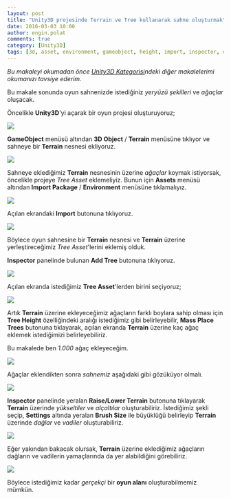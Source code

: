 ```yaml
---
layout: post
title: "Unity3D projesinde Terrain ve Tree kullanarak sahne oluşturmak"
date: 2016-03-03 10:00
author: engin.polat
comments: true
category: [Unity3D]
tags: [3d, asset, environment, gameobject, height, import, inspector, object, package, random, settings, terrain, unity3d, unityengine]
---
```

*Bu makaleyi okumadan önce <a href="/kategori/unity3d/" target="_blank">Unity3D Kategorisi</a>ndeki diğer makalelerimi okumanızı tavsiye ederim.*

Bu makale sonunda oyun sahnenizde istediğiniz *yeryüzü şekilleri* ve *ağaçlar* oluşacak.

Öncelikle **Unity3D**'yi açarak bir oyun projesi oluşturuyoruz;

![](/assets/uploads/2016/03/terrain-0.png)

**GameObject** menüsü altından **3D Object** / **Terrain** menüsüne tıklıyor ve sahneye bir **Terrain** nesnesi ekliyoruz.

![](/assets/uploads/2016/03/terrain-1.jpg)

Sahneye eklediğimiz **Terrain** nesnesinin üzerine *ağaçlar* koymak istiyorsak, öncelikle projeye *Tree Asset* eklemeliyiz. Bunun için **Assets** menüsü altından **Import Package** / **Environment** menüsüne tıklamalıyız.

![](/assets/uploads/2016/03/terrain-3.jpg)

Açılan ekrandaki **Import** butonuna tıklıyoruz.

![](/assets/uploads/2016/03/terrain-2.jpg)

Böylece oyun sahnesine bir **Terrain** nesnesi ve **Terrain** üzerine yerleştireceğimiz *Tree Asset*'lerini eklemiş olduk.

**Inspector** panelinde bulunan **Add Tree** butonuna tıklıyoruz.

![](/assets/uploads/2016/03/terrain-4.jpg)

Açılan ekranda istediğimiz **Tree Asset**'lerden birini seçiyoruz;

![](/assets/uploads/2016/03/terrain-5.jpg)

Artık **Terrain** üzerine ekleyeceğimiz ağaçların farklı boylara sahip olması için **Tree Height** özelliğindeki aralığı istediğimiz gibi belirleyebilir, **Mass Place Trees** butonuna tıklayarak, açılan ekranda **Terrain** üzerine kaç ağaç eklemek istediğimizi belirleyebiliriz.

Bu makalede ben *1.000* ağaç ekleyeceğim.

![](/assets/uploads/2016/03/terrain-6.jpg)

Ağaçlar eklendikten sonra *sahnemiz* aşağıdaki gibi gözüküyor olmalı.

![](/assets/uploads/2016/03/terrain-7.jpg)

**Inspector** panelinde yeralan **Raise/Lower Terrain** butonuna tıklayarak **Terrain** üzerinde *yükseltiler* ve *alçaltılar* oluşturabiliriz. İstediğimiz şekli seçip, **Settings** altında yeralan **Brush Size** ile büyüklüğü belirleyip **Terrain** üzerinde *dağlar* ve *vadiler* oluşturabiliriz.

![](/assets/uploads/2016/03/terrain-8.jpg)

Eğer yakından bakacak olursak, **Terrain** üzerine eklediğimiz ağaçların dağların ve vadilerin yamaçlarında da yer alabildiğini görebiliriz.

![](/assets/uploads/2016/03/terrain-9.jpg)

Böylece istediğimiz kadar *gerçekçi* bir **oyun alanı** oluşturabilmemiz mümkün.


